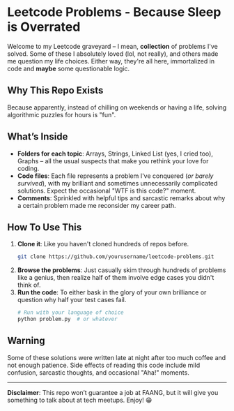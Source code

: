 # Leetcode Problems - Because Sleep is Overrated

Welcome to my Leetcode graveyard – I mean, **collection** of problems I've solved. Some of these I absolutely loved (lol, not really), and others made me question my life choices. Either way, they're all here, immortalized in code and **maybe** some questionable logic.

## Why This Repo Exists

Because apparently, instead of chilling on weekends or having a life, solving algorithmic puzzles for hours is "fun".

## What’s Inside

- **Folders for each topic**: Arrays, Strings, Linked List (yes, I cried too), Graphs – all the usual suspects that make you rethink your love for coding.
- **Code files**: Each file represents a problem I've conquered (_or barely survived_), with my brilliant and sometimes unnecessarily complicated solutions. Expect the occasional "WTF is this code?" moment.
- **Comments**: Sprinkled with helpful tips and sarcastic remarks about why a certain problem made me reconsider my career path.

## How To Use This

1. **Clone it**: Like you haven't cloned hundreds of repos before.
   ```bash
   git clone https://github.com/yourusername/leetcode-problems.git
   ```
2. **Browse the problems**: Just casually skim through hundreds of problems like a genius, then realize half of them involve edge cases you didn't think of.
3. **Run the code**: To either bask in the glory of your own brilliance or question why half your test cases fail.
   ```bash
   # Run with your language of choice
   python problem.py  # or whatever
   ```

## Warning

Some of these solutions were written late at night after too much coffee and not enough patience. Side effects of reading this code include mild confusion, sarcastic thoughts, and occasional "Aha!" moments.

---

**Disclaimer**: This repo won’t guarantee a job at FAANG, but it will give you something to talk about at tech meetups. Enjoy! 😁
